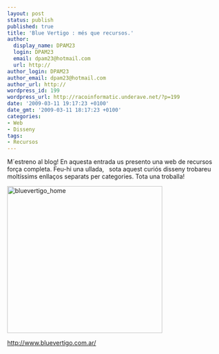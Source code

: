 ```yaml
---
layout: post
status: publish
published: true
title: 'Blue Vertigo : més que recursos.'
author:
  display_name: DPAM23
  login: DPAM23
  email: dpam23@hotmail.com
  url: http://
author_login: DPAM23
author_email: dpam23@hotmail.com
author_url: http://
wordpress_id: 199
wordpress_url: http://racoinformatic.underave.net/?p=199
date: '2009-03-11 19:17:23 +0100'
date_gmt: '2009-03-11 18:17:23 +0100'
categories:
- Web
- Disseny
tags:
- Recursos
---
```


M´estreno al blog!
En aquesta entrada us presento una web de recursos força completa.
Feu-hi una ullada,   sota aquest curiós disseny trobareu moltíssims enllaços separats per categories.
Tota una troballa!

<a title="Blue Vertigo" href="http://www.bluevertigo.com.ar/" target="_blank"><img class="aligncenter size-full wp-image-200" title="bluevertigo_home" src="{{ site.url }}/uploads/2009/03/bluevertigo_home.gif" alt="bluevertigo_home" width="360" height="340" /></a>

<a href="http://www.bluevertigo.com.ar/" target="_blank">http://www.bluevertigo.com.ar/</a>
